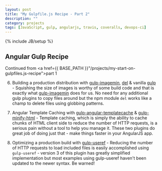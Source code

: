 ```yaml
---
layout: post
title: "My Gulpfile.js Recipe - Part 2"
description: ""
category: projects
tags: [JavaScript, gulp, angularjs, travis, coveralls, devops-ci]
---
```

{% include JB/setup %}

## Angular Gulp Recipe

Continued from <a href={{ BASE_PATH }}"/projects/my-start-on-gulpfiles.js-recipe">part 1</a>

6. Building a production distribution with [gulp-imagemin](https://www.npmjs.com/package/gulp-imagemin), [del](https://github.com/sindresorhus/del) & vanilla [gulp](http://gulpjs.com/) - Squishing the size of images is worthy of some build code and that is exactly what [gulp-imagemin](https://github.com/sindresorhus/gulp-imagemin) does for us. No need for any additional gulp plugins to copy files around but the npm module <code>del</code> works like a champ to delete files using globbing patterns.

7. Angular Template Caching with [gulp-angular-templatecache](https://github.com/miickel/gulp-angular-templatecache) & [gulp-minify-html](https://www.npmjs.com/package/gulp-minify-html) - Template caching, which is simply the ability to cache chunks of HTML client side to reduce the number of HTTP requests, is a serious pain without a tool to help you manage it. These two plugins do great job of doing just that - make things faster in your AngularJS app.

8. Optimizing a production build with [gulp-useref](https://www.npmjs.com/package/gulp-useref) - Reducing the number of HTTP requests to load included files is easily accomplished using <code>gulp-useref</code> - version 3 of this plugin has greatly simplified implementation but most examples using gulp-useref haven't been updated to the newer syntax. Be warned! 